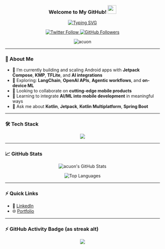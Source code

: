 <h3 align="center">
  Welcome to My GitHub!
  <img src="https://media.giphy.com/media/hvRJCLFzcasrR4ia7z/giphy.gif" width="28" />
</h3>

<p align="center">
  <a href="https://github.com/acuon">
    <img src="https://readme-typing-svg.demolab.com?font=Fira+Code&weight=500&pause=1000&color=F85D7F&center=true&vCenter=true&width=440&lines=Hi%2C+I'm+Rohit+Sharma+%F0%9F%91%8B;Senior+Android+Engineer;Exploring+AI+%26+ML+on+Mobile;Always+Learning+%E2%9C%A8" alt="Typing SVG" />
  </a>
</p>

<p align="center">
  <a href="https://twitter.com/rohit_shar8600">
    <img alt="Twitter Follow" src="https://img.shields.io/twitter/follow/rohit_shar8600?color=1DA1F2&label=Follow&logo=twitter&style=for-the-badge" />
  </a>
  <a href="https://github.com/acuon">
    <img alt="GitHub Followers" src="https://img.shields.io/github/followers/acuon?color=333&label=Follow&logo=github&style=for-the-badge" />
  </a>
</p>

<p align="center">
  <img src="https://komarev.com/ghpvc/?username=acuon&label=Profile%20views&color=0e75b6&style=flat" alt="acuon" />
</p>

---

### 🚀 About Me

- 🔭 I’m currently building and scaling Android apps with **Jetpack Compose**, **KMP**, **TFLite**, and **AI integrations**
- 🧠 Exploring: **LangChain**, **OpenAI APIs**, **Agentic workflows**, and **on-device ML**
- 👯 Looking to collaborate on **cutting-edge mobile products**
- 🌱 Learning to integrate **AI/ML into mobile development** in meaningful ways
- 💬 Ask me about **Kotlin**, **Jetpack**, **Kotlin Multiplatform**, **Spring Boot**

---

### 🛠️ Tech Stack

<p align="center">
  <img src="https://skillicons.dev/icons?i=kotlin,java,swift,python,nodejs,androidstudio,idea,vscode,ktor,flutter,gradle,git,github,gitlab,githubactions,firebase,postgres,sqlite,mongodb,redis,docker,aws,rabbitmq,tensorflow,pytorch" />
</p>

---

### 📈 GitHub Stats

<p align="center">
  <img src="https://github-readme-stats.vercel.app/api?username=acuon&show_icons=true&count_private=true&theme=react&hide_border=true&bg_color=1F222E&title_color=F85D7F&icon_color=F8D866" alt="acuon's GitHub Stats" />
</p>

<p align="center">
  <img src="https://github-readme-stats.vercel.app/api/top-langs/?username=acuon&langs_count=8&layout=compact&theme=react&hide_border=true&bg_color=1F222E&title_color=F85D7F&icon_color=F8D866" alt="Top Languages" />
</p>

---

### ⚡ Quick Links

- 💼 [LinkedIn](https://www.linkedin.com/in/rohitshar8600)
- 🌐 [Portfolio](https://acuon.netlify.app)

---

### ⚡ GitHub Activity Badge (as streak alt)

<p align="center">
  <img src="https://github-profile-summary-cards.vercel.app/api/cards/profile-details?username=acuon&theme=monokai" />
</p>

